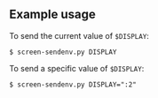 ## Example usage

To send the current value of `$DISPLAY`:

    $ screen-sendenv.py DISPLAY
    
To send a specific value of `$DISPLAY`:

    $ screen-sendenv.py DISPLAY=":2"
